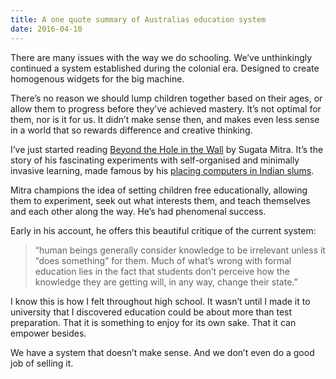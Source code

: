 ```yaml
---
title: A one quote summary of Australias education system
date: 2016-04-10
---
```


<!--kg-card-begin: html--><p>There are many issues with the way we do schooling. We’ve unthinkingly continued a system established during the colonial era. Designed to create homogenous widgets for the big machine.</p>
<p>There’s no reason we should lump children together based on their ages, or allow them to progress before they’ve achieved mastery. It’s not optimal for them, nor is it for us. It didn’t make sense then, and makes even less sense in a world that so rewards difference and creative thinking.</p>
<p>I’ve just started reading <a href="http://amzn.to/1qBqPw6">Beyond the Hole in the Wall</a> by Sugata Mitra. It’s the story of his fascinating experiments with self-organised and minimally invasive learning, made famous by his <a href="https://en.m.wikipedia.org/wiki/Minimally_invasive_education">placing computers in Indian slums</a>.</p>
<p>Mitra champions the idea of setting children free educationally, allowing them to experiment, seek out what interests them, and teach themselves and each other along the way. He’s had phenomenal success.</p>
<p>Early in his account, he offers this beautiful critique of the current system:</p>
<blockquote>
<p>“human beings generally consider knowledge to be irrelevant unless it “does something” for them. Much of what’s wrong with formal education lies in the fact that students don’t perceive how the knowledge they are getting will, in any way, change their state.”</p>
</blockquote>
<p>I know this is how I felt throughout high school. It wasn’t until I made it to university that I discovered education could be about more than test preparation. That it is something to enjoy for its own sake. That it can empower besides.</p>
<p>We have a system that doesn’t make sense. And we don’t even do a good job of selling it.</p>
<!--kg-card-end: html-->